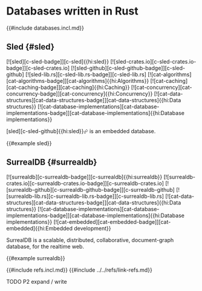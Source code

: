 # Databases written in Rust

{{#include databases.incl.md}}

## Sled {#sled}

[![sled][c-sled-badge]][c-sled]{{hi:sled}}
[![sled-crates.io][c-sled-crates.io-badge]][c-sled-crates.io]
[![sled-github][c-sled-github-badge]][c-sled-github]
[![sled-lib.rs][c-sled-lib.rs-badge]][c-sled-lib.rs]
[![cat-algorithms][cat-algorithms-badge]][cat-algorithms]{{hi:Algorithms}}
[![cat-caching][cat-caching-badge]][cat-caching]{{hi:Caching}}
[![cat-concurrency][cat-concurrency-badge]][cat-concurrency]{{hi:Concurrency}}
[![cat-data-structures][cat-data-structures-badge]][cat-data-structures]{{hi:Data structures}}
[![cat-database-implementations][cat-database-implementations-badge]][cat-database-implementations]{{hi:Database implementations}}

[sled][c-sled-github]{{hi:sled}}⮳ is an embedded database.

{{#example sled}}

## SurrealDB {#surrealdb}

[![surrealdb][c-surrealdb-badge]][c-surrealdb]{{hi:surrealdb}}
[![surrealdb-crates.io][c-surrealdb-crates.io-badge]][c-surrealdb-crates.io]
[![surrealdb-github][c-surrealdb-github-badge]][c-surrealdb-github]
[![surrealdb-lib.rs][c-surrealdb-lib.rs-badge]][c-surrealdb-lib.rs]
[![cat-data-structures][cat-data-structures-badge]][cat-data-structures]{{hi:Data structures}}
[![cat-database-implementations][cat-database-implementations-badge]][cat-database-implementations]{{hi:Database implementations}}
[![cat-embedded][cat-embedded-badge]][cat-embedded]{{hi:Embedded development}}

SurrealDB is a scalable, distributed, collaborative, document-graph database, for the realtime web.

{{#example surrealdb}}

{{#include refs.incl.md}}
{{#include ../../refs/link-refs.md}}

<div class="hidden">
TODO P2 expand / write
</div>

